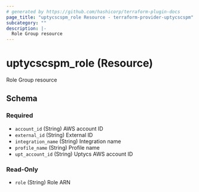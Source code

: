 ```yaml
---
# generated by https://github.com/hashicorp/terraform-plugin-docs
page_title: "uptycscspm_role Resource - terraform-provider-uptycscspm"
subcategory: ""
description: |-
  Role Group resource
---
```


# uptycscspm_role (Resource)

Role Group resource



<!-- schema generated by tfplugindocs -->
## Schema

### Required

- `account_id` (String) AWS account ID
- `external_id` (String) External ID
- `integration_name` (String) Integration name
- `profile_name` (String) Profile name
- `upt_account_id` (String) Uptycs AWS account ID

### Read-Only

- `role` (String) Role ARN


